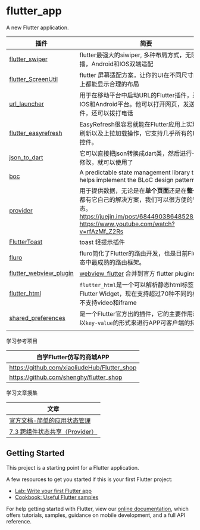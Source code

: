 # flutter_app

A new Flutter application.

| 插件                                                         | 简要                                                         |
| ------------------------------------------------------------ | ------------------------------------------------------------ |
| [flutter_swiper](https://github.com/best-flutter/flutter_swiper) | flutter最强大的siwiper, 多种布局方式，无限轮播，Android和IOS双端适配 |
| [flutter_ScreenUtil](https://github.com/OpenFlutter/flutter_screenutil) | flutter 屏幕适配方案，让你的UI在不同尺寸的屏幕上都能显示合理的布局 |
| [url_launcher](https://github.com/flutter/plugins/tree/master/packages/url_launcher) | 用于在移动平台中启动URL的Flutter插件，适用于IOS和Android平台。他可以打开网页，发送邮件，还可以拨打电话 |
| [flutter_easyrefresh](https://github.com/xuelongqy/flutter_easyrefresh) | EasyRefresh很容易就能在Flutter应用上实现下拉刷新以及上拉加载操作，它支持几乎所有的Flutter控件。 |
| [json_to_dart](https://javiercbk.github.io/json_to_dart/)    | 它可以直接把json转换成dart类，然后进行一定的修改，就可以使用了 |
| [boc](https://github.com/felangel/bloc)                      | A predictable state management library that helps implement the BLoC design pattern |
| [provider](https://github.com/rrousselGit/provider)          | 用于提供数据，无论是在**单个页面**还是在**整个** app 都有它自己的解决方案，我们可以很方便的管理状态。https://juejin.im/post/6844903864852807694<br />https://www.youtube.com/watch?v=rfAzMf_Z2Rs |
| [FlutterToast](https://github.com/ponnamkarthik/FlutterToast) | toast 轻提示插件                                             |
| [fluro](https://github.com/theyakka/fluro)                   | fluro简化了Flutter的路由开发，也是目前Flutter生态中最成熟的路由框架。 |
| [flutter_webview_plugin](https://github.com/fluttercommunity/flutter_webview_plugin) | [webview_flutter](https://github.com/flutter/plugins/blob/master/packages/webview_flutter) 合并到官方 flutter plugins 中 |
| [flutter_html](https://github.com/Sub6Resources/flutter_html) | `flutter_html`是一个可以解析静态html标签的Flutter Widget，现在支持超过70种不同的标签。不支持video和iframe |
| [shared_preferences](https://github.com/flutter/plugins/tree/master/packages/shared_preferences) | 是一个Flutter官方出的插件，它的主要作用就是可以`key-value`的形式来进行APP可客户端的持久化 |
|                                                              |                                                              |

学习参考项目

| 自学Flutter仿写的商城APP                     |
| -------------------------------------------- |
| https://github.com/xiaoliudeHub/Flutter_shop |
| https://github.com/shenghy/flutter_shop |

学习文章搜集

| 文章                                        |
| -------------------------------------------- |
| [官方文档-简单的应用状态管理](https://book.flutterchina.club/chapter7/provider.html) |
| [7.3 跨组件状态共享（Provider）](https://book.flutterchina.club/chapter7/provider.html) |

## Getting Started

This project is a starting point for a Flutter application.

A few resources to get you started if this is your first Flutter project:

- [Lab: Write your first Flutter app](https://flutter.dev/docs/get-started/codelab)
- [Cookbook: Useful Flutter samples](https://flutter.dev/docs/cookbook)

For help getting started with Flutter, view our
[online documentation](https://flutter.dev/docs), which offers tutorials,
samples, guidance on mobile development, and a full API reference.

